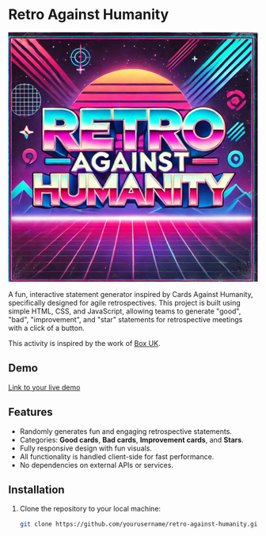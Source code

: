 # Retro Against Humanity

![Retro Against Humanity](./retroagainsthumanity.png)

A fun, interactive statement generator inspired by Cards Against Humanity, specifically designed for agile retrospectives. 
This project is built using simple HTML, CSS, and JavaScript, allowing teams to generate "good", "bad", "improvement", and "star" statements for retrospective meetings with a click of a button.

This activity is inspired by the work of [Box UK](https://www.boxuk.com/insight/retros-against-humanity/).

## Demo

[Link to your live demo](#)

## Features

- Randomly generates fun and engaging retrospective statements.
- Categories: **Good cards**, **Bad cards**, **Improvement cards**, and **Stars**.
- Fully responsive design with fun visuals.
- All functionality is handled client-side for fast performance.
- No dependencies on external APIs or services.

## Installation

1. Clone the repository to your local machine:

   ```bash
   git clone https://github.com/yourusername/retro-against-humanity.git
